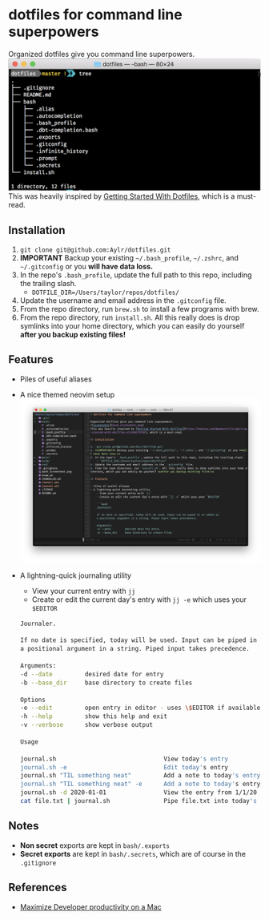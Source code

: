 # dotfiles for command line superpowers

Organized dotfiles give you command line superpowers.
![screenshot](screenshots/bash_screenshot.png)
This was heavily inspired by [Getting Started With Dotfiles](https://medium.com/@webprolific/getting-started-with-dotfiles-43c3602fd789), which is a must-read.

## Installation

1. `git clone git@github.com:Aylr/dotfiles.git`
2. **IMPORTANT** Backup your existing `~/.bash_profile`, `~/.zshrc`, and `~/.gitconfig` or you **will have data loss.**
3. In the repo's `.bash_profile`, update the full path to this repo, including the trailing slash.
    - `DOTFILE_DIR=/Users/taylor/repos/dotfiles/`
4. Update the username and email address in the `.gitconfig` file.
5. From the repo directory, run `brew.sh` to install a few programs with brew.
6. From the repo directory, run `install.sh`. All this really does is drop symlinks into your home directory, which you can easily do yourself **after you backup existing files!**


## Features

- Piles of useful aliases
- A nice themed neovim setup ![neovim screenshot](screenshots/neovim.png)
- A lightning-quick journaling utility
    - View your current entry with `jj`
    - Create or edit the current day's entry with `jj -e` which uses your `$EDITOR`

    ```bash
    Journaler.
    
    If no date is specified, today will be used. Input can be piped in or added as
    a positional argument in a string. Piped input takes precedence.
    
    Arguments:
    -d --date         desired date for entry
    -b --base_dir     base directory to create files
    
    Options
    -e --edit         open entry in editor - uses \$EDITOR if available
    -h --help         show this help and exit
    -v --verbose      show verbose output
    
    Usage
    
    journal.sh                              View today's entry
    journal.sh -e                           Edit today's entry
    journal.sh "TIL something neat"         Add a note to today's entry
    journal.sh "TIL something neat" -e      Add a note to today's entry and edit
    journal.sh -d 2020-01-01                View the entry from 1/1/20
    cat file.txt | journal.sh               Pipe file.txt into today's entry
    ```
## Notes

- **Non secret** exports are kept in `bash/.exports`
- **Secret exports** are kept in `bash/.secrets`, which are of course in the `.gitignore`

## References

- [Maximize Developer productivity on a Mac](https://medium.com/@ankushagarwal/maximize-developer-productivity-on-a-mac-a9ae6fbaedab)
